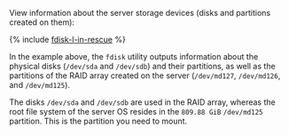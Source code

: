 View information about the server storage devices (disks and partitions created on them):

{% include [fdisk-l-in-rescue](../fdisk-l-in-rescue.md) %}

In the example above, the `fdisk` utility outputs information about the physical disks (`/dev/sda` and `/dev/sdb`) and their partitions, as well as the partitions of the RAID array created on the server (`/dev/md127`, `/dev/md126`, and `/dev/md125`).

The disks `/dev/sda` and `/dev/sdb` are used in the RAID array, whereas the root file system of the server OS resides in the `809.88 GiB` `/dev/md125` partition. This is the partition you need to mount.